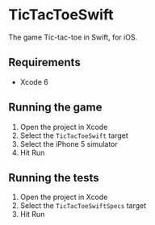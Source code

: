 # TicTacToeSwift

The game Tic-tac-toe in Swift, for iOS.

## Requirements
  * Xcode 6

## Running the game
  1. Open the project in Xcode
  2. Select the `TicTacToeSwift` target
  3. Select the iPhone 5 simulator
  4. Hit Run

## Running the tests
  1. Open the project in Xcode
  2. Select the `TicTacToeSwiftSpecs` target
  3. Hit Run
